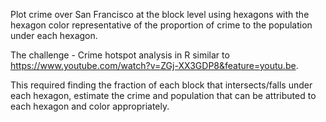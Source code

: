 Plot crime over San Francisco at the block level using hexagons with the hexagon color representative of the proportion of crime to the population under each hexagon.

The challenge - Crime hotspot analysis in R similar to  https://www.youtube.com/watch?v=ZGj-XX3GDP8&feature=youtu.be.

This required finding the fraction of each block that intersects/falls under each hexagon, estimate the crime and population that can be attributed to each hexagon and color appropriately.